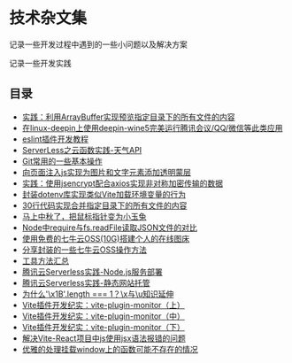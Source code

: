 # 技术杂文集
记录一些开发过程中遇到的一些小问题以及解决方案

记录一些开发实践

## 目录
* [实践：利用ArrayBuffer实现预览指定目录下的所有文件的内容](./array-buffer.md)
* [在linux-deepin上使用deepin-wine5完美运行腾讯会议/QQ/微信等此类应用](./deepin-wemeet.md)
* [eslint插件开发教程](./eslint-plugin.md)
* [ServerLess之云函数实践-天气API](./faas.md)
* [Git常用的一些基本操作](./git-base.md)
* [向页面注入js实现为图片和文字元素添加透明蒙层](./js-cover.md)
* [实践：使用jsencrypt配合axios实现非对称加密传输的数据](./jsencrypt.md)
* [封装dotenv库实现类似Vite加载环境变量的行为](./loadEnv.md)
* [30行代码实现合并指定目录下的所有文件的内容](./mergefile.md)
* [马上中秋了，把鼠标指针变为小玉兔](./mid-autumn-festival.md)
* [Node中require与fs.readFile读取JSON文件的对比](./node-require-json.md)
* [使用免费的七牛云OSS(10G)搭建个人的在线图床](./qiniu-imgbed.md)
* [分享封装的一些七牛云OSS操作方法](./qiniu-oss.md)
* [工具方法汇总](./tool-methods.md)
* [腾讯云Serverless实践-Node.js服务部署](./tx-serverless-node.md)
* [腾讯云Serverless实践-静态网站托管](./tx-serverless-static.md)
* [为什么'\x1B'.length === 1？\x与\u知识延伸](./ux.md)
* [Vite插件开发纪实：vite-plugin-monitor（上）](./vite-plugin-monitor1.md)
* [Vite插件开发纪实：vite-plugin-monitor（中）](./vite-plugin-monitor2.md)
* [Vite插件开发纪实：vite-plugin-monitor（下）](./vite-plugin-monitor3.md)
* [解决Vite-React项目中js使用jsx语法报错的问题](./vite-react-js.md)
* [优雅的处理挂载window上的函数可能不存在的情况](./window-var.md)

<tongji/>